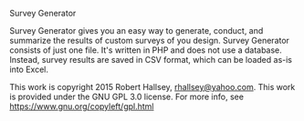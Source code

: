 Survey Generator

Survey Generator gives you an easy way to generate, conduct, and summarize the results of custom surveys of you design. Survey Generator consists of just one file. It's written in PHP and does not use a database. Instead, survey results are saved in CSV format, which can be loaded as-is into Excel.

This work is copyright 2015 Robert Hallsey, rhallsey@yahoo.com.
This work is provided under the GNU GPL 3.0 license.
For more info, see https://www.gnu.org/copyleft/gpl.html